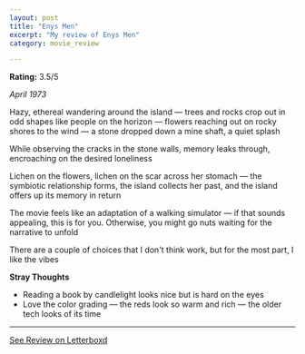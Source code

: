 ```yaml
---
layout: post
title: "Enys Men"
excerpt: "My review of Enys Men"
category: movie_review

---
```


**Rating:** 3.5/5

<i>April 1973</i>

Hazy, ethereal wandering around the island — trees and rocks crop out in odd shapes like people on the horizon — flowers reaching out on rocky shores to the wind — a stone dropped down a mine shaft, a quiet splash

While observing the cracks in the stone walls, memory leaks through, encroaching on the desired loneliness

Lichen on the flowers, lichen on the scar across her stomach — the symbiotic relationship forms, the island collects her past, and the island offers up its memory in return

The movie feels like an adaptation of a walking simulator — if that sounds appealing, this is for you. Otherwise, you might go nuts waiting for the narrative to unfold

There are a couple of choices that I don't think work, but for the most part, I like the vibes

<b>Stray Thoughts</b>
* Reading a book by candlelight looks nice but is hard on the eyes
* Love the color grading — the reds look so warm and rich — the older tech looks of its time

<hr>

[See Review on Letterboxd](https://boxd.it/4Gk8mT)
